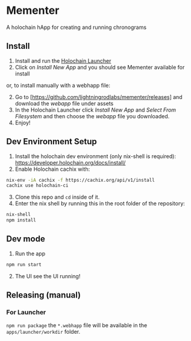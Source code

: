 # Mementer

A holochain hApp for creating and running chronograms

## Install

1. Install and run the [Holochain Launcher](https://github.com/holochain/launcher/releases)
2. Click on *Install New App* and you should see Mementer available for install

or, to install manually with a webhapp file:

2. Go to [https://github.com/lightningrodlabs/mementer/releases] and download the *webapp* file under assets
3. In the Holochain Launcher click *Install New App* and *Select From Filesystem* and then choose the *webapp* file you downloaded.
4. Enjoy!

## Dev Environment Setup

1. Install the holochain dev environment (only nix-shell is required): https://developer.holochain.org/docs/install/
2. Enable Holochain cachix with:

```bash
nix-env -iA cachix -f https://cachix.org/api/v1/install
cachix use holochain-ci
```

3. Clone this repo and `cd` inside of it.
4. Enter the nix shell by running this in the root folder of the repository: 

```bash
nix-shell
npm install
```

## Dev mode

1. Run the app
  ```bash
  npm run start
  ```

2. The UI see the UI running!


## Releasing (manual)

### For Launcher

`npm run package`
the `*.webhapp` file will be available in the `apps/launcher/workdir` folder.
